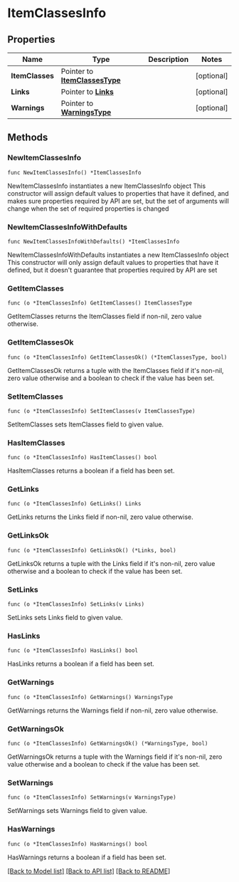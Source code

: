 # ItemClassesInfo

## Properties

Name | Type | Description | Notes
------------ | ------------- | ------------- | -------------
**ItemClasses** | Pointer to [**ItemClassesType**](ItemClassesType.md) |  | [optional] 
**Links** | Pointer to [**Links**](Links.md) |  | [optional] 
**Warnings** | Pointer to [**WarningsType**](WarningsType.md) |  | [optional] 

## Methods

### NewItemClassesInfo

`func NewItemClassesInfo() *ItemClassesInfo`

NewItemClassesInfo instantiates a new ItemClassesInfo object
This constructor will assign default values to properties that have it defined,
and makes sure properties required by API are set, but the set of arguments
will change when the set of required properties is changed

### NewItemClassesInfoWithDefaults

`func NewItemClassesInfoWithDefaults() *ItemClassesInfo`

NewItemClassesInfoWithDefaults instantiates a new ItemClassesInfo object
This constructor will only assign default values to properties that have it defined,
but it doesn't guarantee that properties required by API are set

### GetItemClasses

`func (o *ItemClassesInfo) GetItemClasses() ItemClassesType`

GetItemClasses returns the ItemClasses field if non-nil, zero value otherwise.

### GetItemClassesOk

`func (o *ItemClassesInfo) GetItemClassesOk() (*ItemClassesType, bool)`

GetItemClassesOk returns a tuple with the ItemClasses field if it's non-nil, zero value otherwise
and a boolean to check if the value has been set.

### SetItemClasses

`func (o *ItemClassesInfo) SetItemClasses(v ItemClassesType)`

SetItemClasses sets ItemClasses field to given value.

### HasItemClasses

`func (o *ItemClassesInfo) HasItemClasses() bool`

HasItemClasses returns a boolean if a field has been set.

### GetLinks

`func (o *ItemClassesInfo) GetLinks() Links`

GetLinks returns the Links field if non-nil, zero value otherwise.

### GetLinksOk

`func (o *ItemClassesInfo) GetLinksOk() (*Links, bool)`

GetLinksOk returns a tuple with the Links field if it's non-nil, zero value otherwise
and a boolean to check if the value has been set.

### SetLinks

`func (o *ItemClassesInfo) SetLinks(v Links)`

SetLinks sets Links field to given value.

### HasLinks

`func (o *ItemClassesInfo) HasLinks() bool`

HasLinks returns a boolean if a field has been set.

### GetWarnings

`func (o *ItemClassesInfo) GetWarnings() WarningsType`

GetWarnings returns the Warnings field if non-nil, zero value otherwise.

### GetWarningsOk

`func (o *ItemClassesInfo) GetWarningsOk() (*WarningsType, bool)`

GetWarningsOk returns a tuple with the Warnings field if it's non-nil, zero value otherwise
and a boolean to check if the value has been set.

### SetWarnings

`func (o *ItemClassesInfo) SetWarnings(v WarningsType)`

SetWarnings sets Warnings field to given value.

### HasWarnings

`func (o *ItemClassesInfo) HasWarnings() bool`

HasWarnings returns a boolean if a field has been set.


[[Back to Model list]](../README.md#documentation-for-models) [[Back to API list]](../README.md#documentation-for-api-endpoints) [[Back to README]](../README.md)


